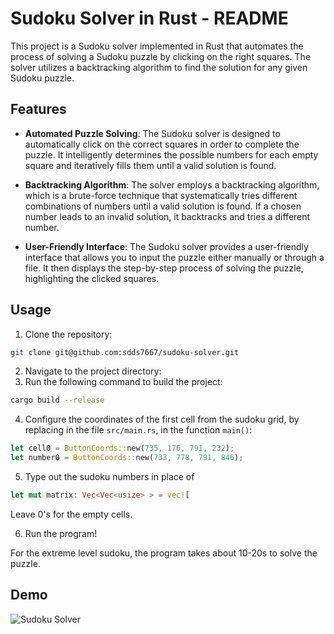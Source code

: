 # Sudoku Solver in Rust - README

This project is a Sudoku solver implemented in Rust that automates the process of solving a Sudoku puzzle by clicking on
the right squares. The solver utilizes a backtracking algorithm to find the solution for any given Sudoku puzzle.

## Features

- **Automated Puzzle Solving**: The Sudoku solver is designed to automatically click on the correct squares in order to
  complete the puzzle. It intelligently determines the possible numbers for each empty square and iteratively fills them
  until a valid solution is found.

- **Backtracking Algorithm**: The solver employs a backtracking algorithm, which is a brute-force technique that
  systematically tries different combinations of numbers until a valid solution is found. If a chosen number leads to an
  invalid solution, it backtracks and tries a different number.

- **User-Friendly Interface**: The Sudoku solver provides a user-friendly interface that allows you to input the puzzle
  either manually or through a file. It then displays the step-by-step process of solving the puzzle, highlighting the
  clicked squares.

## Usage

1. Clone the repository:

```bash
git clone git@github.com:sdds7667/sudoku-solver.git
```
2. Navigate to the project directory:
3. Run the following command to build the project:

```bash
cargo build --release
```
4. Configure the coordinates of the first cell from the sudoku grid,
   by replacing in the file `src/main.rs`, in the function `main()`:

```rust
let cell0 = ButtonCoords::new(735, 176, 791, 232);
let number0 = ButtonCoords::new(733, 778, 791, 846);
```

5. Type out the sudoku numbers in place of

```rust
let mut matrix: Vec<Vec<usize> > = vec![
```

Leave 0's for the empty cells.

6. Run the program!

For the extreme level sudoku, the program takes about 10-20s to solve the puzzle.

## Demo
![Sudoku Solver](/demo.gif "Sudoku Solver")